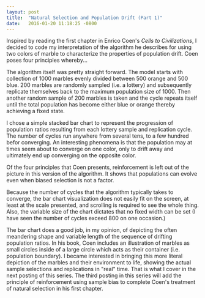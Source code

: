 ```yaml
---
layout: post
title:  "Natural Selection and Population Drift (Part 1)"
date:   2016-01-20 11:18:25 -0800
---
```

Inspired by reading the first chapter in Enrico Coen's *Cells to Civilizations*, I decided to code my interpretation of the algorithm he describes for using two colors of marble to characterize the properties of population drift. Coen poses four principles whereby...

<div id="chart"></div>


<script src="/js/d3.min.js" charset="utf-8"></script>
<script src="/js/underscore-min.js"></script>
<script src="/js/pop_drift_lab_8x.js"></script>

<script>

  var data = run();

  var margin = {top: 20, right: 100, bottom: 30, left: 10},
      width = (data.length * 21) - margin.left - margin.right,
      height = 300 - margin.top - margin.bottom;

  var x = d3.scale.ordinal()
      .rangeRoundBands([0, width], .1);

  var y = d3.scale.linear()
      .rangeRound([height, 0]);

  var color = d3.scale.ordinal()
      .range(["#9999ff", "#ff9933"]);

  var xAxis = d3.svg.axis()
      .scale(x)
      .orient("bottom");

  var yAxis = d3.svg.axis()
      .scale(y)
      .orient("left")
      .tickFormat(d3.format(".0%"));

  var svg = d3.select("div#chart").append("svg")
      .attr("width", width + margin.left + margin.right)
      .attr("height", height + margin.top + margin.bottom)
    .append("g")
      .attr("transform", "translate(" + margin.left + "," + margin.top + ")");

  color.domain(["Blue", "Orange"]);

  data.forEach(function(d) {
    var y0 = 0;
    d.colors = color.domain().map(function(name) { 
      return {name: name}; 
    });
    d.colors.forEach(function(d2, i) {
      d2.y0 = y0;
      y0 = d[i+1]; 
      d2.y1 = y0 + d2.y0; 
    });
  });

  x.domain(data.map(function(d) {
    return d[0]; 
  }));

  svg.append("g")
      .attr("class", "x axis")
      .attr("transform", "translate(0," + height + ")")
      .call(xAxis);

  var cycle = svg.selectAll(".cycle")
      .data(data)
    .enter().append("g")
      .attr("class", "cycle")
      .attr("transform", function(d) { return "translate(" + x(d[0]) + ",0)"; });

  cycle.selectAll("rect")
      .data(function(d) { return d.colors; })
    .enter().append("rect")
      .attr("width", x.rangeBand())
      .attr("y", function(d) { return y(d.y1); })
      .attr("height", function(d) { return y(d.y0) - y(d.y1); })
      .style("fill", function(d) { return color(d.name); });


</script>

The algorithm itself was pretty straight forward. The model starts with collection of 1000 marbles evenly divided between 500 orange and 500 blue. 200 marbles are randomly sampled (i.e. a lottery) and subsequently replicate themselves back to the maximum population size of 1000. Then another random sample of 200 marbles is taken and the cycle repeats itself until the total population has become either blue or orange thereby achieving a fixed state.

I chose a simple stacked bar chart to represent the progression of population ratios resulting from each lottery sample and replication cycle. The number of cycles run anywhere from several tens, to a few hundred befor converging. An interesting phenomena is that the population may at times seem about to converge on one color, only to drift away and ultimately end up converging on the opposite color.

Of the four principles that Coen presents, reinforcement is left out of the picture in this version of the algorithm. It shows that populations can evolve even when biased selection is not a factor.

Because the number of cycles that the algorithm typically takes to converge, the bar chart visualization does not easily fit on the screen, at least at the scale presented, and scrolling is required to see the whole thing. Also, the variable size of the chart dictates that no fixed width can be set (I have seen the number of cycles exceed 800 on one occasion.)

The bar chart does a good job, in my opinion, of depicting the often meandering shape and variable length of the sequence of drifting population ratios. In his book, Coen includes an illustration of marbles as small circles inside of a large circle which acts as their container (i.e. population boundary). I became interested in bringing this more literal depiction of the marbles and their environment to life, showing the actual sample selections and replications in "real" time. That is what I cover in the next posting of this series. The third posting in this series will add the principle of reinforcement using sample bias to complete Coen's treatment of natural selection in his first chapter.
